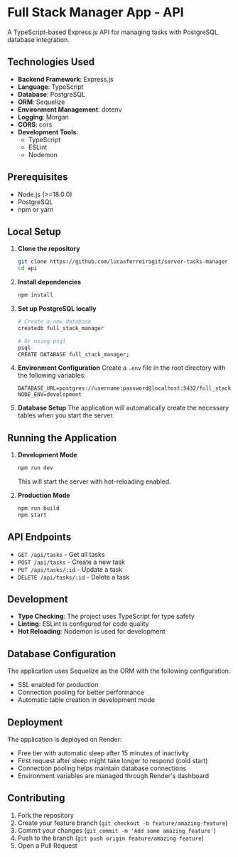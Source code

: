 # Full Stack Manager App - API

A TypeScript-based Express.js API for managing tasks with PostgreSQL database integration.

## Technologies Used

- **Backend Framework**: Express.js
- **Language**: TypeScript
- **Database**: PostgreSQL
- **ORM**: Sequelize
- **Environment Management**: dotenv
- **Logging**: Morgan
- **CORS**: cors
- **Development Tools**:
  - TypeScript
  - ESLint
  - Nodemon

## Prerequisites

- Node.js (>=18.0.0)
- PostgreSQL
- npm or yarn

## Local Setup

1. **Clone the repository**

   ```bash
   git clone https://github.com/lucasferreiragit/server-tasks-manager
   cd api
   ```

2. **Install dependencies**

   ```bash
   npm install
   ```

3. **Set up PostgreSQL locally**

   ```bash
   # Create a new database
   createdb full_stack_manager

   # Or using psql
   psql
   CREATE DATABASE full_stack_manager;
   ```

4. **Environment Configuration**
   Create a `.env` file in the root directory with the following variables:

   ```env
   DATABASE_URL=postgres://username:password@localhost:5432/full_stack_manager
   NODE_ENV=development
   ```

5. **Database Setup**
   The application will automatically create the necessary tables when you start the server.

## Running the Application

1. **Development Mode**

   ```bash
   npm run dev
   ```

   This will start the server with hot-reloading enabled.

2. **Production Mode**
   ```bash
   npm run build
   npm start
   ```

## API Endpoints

- `GET /api/tasks` - Get all tasks
- `POST /api/tasks` - Create a new task
- `PUT /api/tasks/:id` - Update a task
- `DELETE /api/tasks/:id` - Delete a task

## Development

- **Type Checking**: The project uses TypeScript for type safety
- **Linting**: ESLint is configured for code quality
- **Hot Reloading**: Nodemon is used for development

## Database Configuration

The application uses Sequelize as the ORM with the following configuration:

- SSL enabled for production
- Connection pooling for better performance
- Automatic table creation in development mode

  
## Deployment

The application is deployed on Render:

- Free tier with automatic sleep after 15 minutes of inactivity
- First request after sleep might take longer to respond (cold start)
- Connection pooling helps maintain database connections
- Environment variables are managed through Render's dashboard
## Contributing

1. Fork the repository
2. Create your feature branch (`git checkout -b feature/amazing-feature`)
3. Commit your changes (`git commit -m 'Add some amazing feature'`)
4. Push to the branch (`git push origin feature/amazing-feature`)
5. Open a Pull Request
